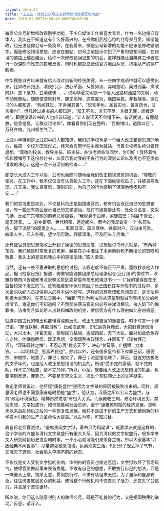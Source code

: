 ```yaml
---
layout: default
title: "王五四：微信公众号应该新增修改错误思想功能"
date: 2018-02-09T10:54:48.000000+08:00
---
```


微信公众号新增修改错别字功能，不少自媒体工作者喜大普奔，作为一名边缘自媒体人，我实在不知道这有什么好高兴的，在令你们胆战心惊的封号岁月里，知错能改，也无法饶你公号一条狗命。在我看来，微信公号新增的功能不应该是修改错别字，而是修改错误思想，应该在删帖、封号之前提示你犯了严重的思想问题，在错误的道路上越走越远，给你一次修改错误思想的机会，这样既能让自媒体工作者进行一次深刻而难忘的自我反省，同时也能彰显微信官方坦白从宽、抗拒从严的宽广胸襟。

中华民族自古以来就有给人改过自新的传统美德，从一些四字成语中就可以感受出来，比如改邪归正、清夜扪心、洗心革面、从善如流、弃暗投明、闻过则喜、痛改前非、放下屠刀、立地成佛……。说明华夏文明是一个给人出路和活路的文明，动不动就删帖，随随便便就封号，肆无忌惮，恣意妄为，祸国殃民，非我族类。读过书的人都知道，“务闻其过，不务闻其善”、“貌言华也，圣言实也，苦言药也，甘言疾也”，但凡读过点书的人都知道，“知无不言，言无不尽，言者无罪，闻者足戒”，即便没读过书的人也应该知道，“让人说话天不会塌下来，有话就说，有屁就放，是香是臭，让群众讨论嘛”，你看看你们现在整的，“百僚钳口，道路以目”，万马齐喑，九州都生气了。

上过小学特别是上过初中的人都知道，我们的学校也是一个给人改正错误思想的地方，每周一全校升国旗仪式，经常会有同学在主席台就站，当着全校师生检讨错误思想，“尊敬的校长、教导主任、班主任、各位老师各位同学，你们好！我怀着愧疚和懊悔写下这份检讨书，以表示我对我的不良行为的深刻认识以及再也不犯类似错误的决心，这是一次十分深刻的检查……”

即便长大成人工作以后，公司也会随时随地给我们改正错误思想的机会，“尊敬的张总，在工作中，我不仅仅没有认真投入工作，还在下面偷偷吃瓜子，并被领导发现。几天来，我认真反思，深刻自剖，为自己的行为感到了深深地愧疚和不安……”

我们的官场更是如此，不论是科员还是副国级官员，都有机会改正自己的思想错误，有一些还有机会展示自己的文学造诣，检讨书通篇排比句、处处引名言，文采飞扬，比如广东电网的前老总吴周春，“我脱身于白屋，家徒四壁；得路于青云，毫无背景。……穷乡僻壤、世代积善、远近闻名，而今的我却蜕变一个“头顶生疮、脚下流脓”的腐臭之人。……离家日深、孤鸟寒林、铁窗封户，叹自由可贵。四季人生，已入冬眠，望夕阳可敬。罪孽深重，不及回头与后悔。”

还有些官员把思想悔改上升到了康德的思想高度，思想检讨书开头就是，“有两种东西，我们越是时常反复的思索，越是在心中灌注了永远新鲜和不断增长的赞叹和敬畏：我头上的星空和我心中的道德法律。”感人至深。

当然，还有一些不思进取的思想检讨犯，认罪态度不端正不严肃，竟敢抄袭他人作品。据《检察日报》报道，安徽省能源集团原总经理张绍仓(正厅级)的悔过书，涉嫌抄袭四川省成都市龙泉驿区原区委常委朱福忠的悔过书——《“我的错误是在无监督约束下发生的”》。还有福建省环保厅原副厅长王国长在写忏悔书的过程中，多次请求执纪人员提供别人的样本供他抄写。这样的思想觉悟和思想意识，是无法得到宽大处理的，在司法实践中，“悔罪”可作为判决时从轻量刑和减刑表扬加分的考虑情节，难道你们不知道吗？不然那些落马官员何必写些涕泪横流、催人奶下的悔罪书。法律尚且如此给人出路和悔改的机会，微信官方有什么理由如此穷凶极恶。

就连中国古代的帝王也都懂得深刻反思，改正思想错误的重要性，时不时来一个罪己诏，“罪当朕躬 , 弗敢自赦”。比如汉武帝，即位后穷兵黩武，大搞封建迷信活动，大兴土木，挥霍无度，使得民力枯竭，盗贼四起，天下大乱，面对如此危急存亡之秋，他幡然醒悟，改正思想，全面调整执政理念，并颁布了《轮台罪己诏》，“深陈既往之悔”，不忍心再“扰劳天下”，决心“禁苛暴 , 止擅赋 , 力本农。……以明休息 , 思富养民也”。除此以外，还有很多皇帝都下过罪己诏，唐德宗、宋徽宗，地震了，罪己；蝗灾了，罪己；流星撞地球了，罪己。就连穷凶极恶的文革年代，也是给人改正思想错误的机会的，所谓“受不完的蒙蔽，站不完的队，作不完的检查，请不完的罪。”所以，小龙，既要给人改正思想错误的机会，也要深刻反思，罪罪己，不要整天望文生义，搞出个互联网史上的文字狱来。

鲁迅老师曾说过，他怀疑“康乾盛世”是因为文字狱的原因被鼓吹出来的。同样，周思源老师也不同意康雍乾时期是“盛世”，他认为，汉唐之所以公认为盛世，与其“政治环境宽松、精神昂然进取”有很大关系。而康雍乾三朝，政治环境恶劣，禁锢思想，文字狱盛行，如何能推动社会进步。至于“康雍乾时期的经济发展，是明末以来战乱频仍之后的一种恢复性发展。而并不是由于新的生产方式和使用新的科学技术引起的生产力革命性大提高。”以古为鉴，可知兴替。

龚自珍老师曾说过，“避席畏闻文字狱，著书只为稻粱谋”，乾嘉学派就是这样的，这个学派的兴盛与清代文字狱盛行有很大关系。因为清代的文字狱盛行，很多学者文人研究前朝历史或当朝时事，一不小心就可能引来杀身之祸，所以大家基本“只致经典不问世事”，尽量避免敏感领域，远离现实生活，知识分子既丢掉了气节，又泯灭了思想，社会陷入停滞不前的状态。

不仅仅是文人受到文字狱的影响，体制内的官员也难逃厄运，文字狱败坏了官场风气，使得官员做起事来畏首畏尾，不敢有自己的思想，不敢执行自己的想法，只是一味遵从上意，揣摩上意，贯彻执行时，不求有功但求无过，为了自保和自身安全，往往伤害底层民众的利益，使得整个行政机构不仅丧失了活力，还丧失了公信力，并且是个恶性循环。

所以说，你们这么随意封别人的微信公号，既是不礼貌的行为，又是祸国殃民的举动。反思，请深入。

